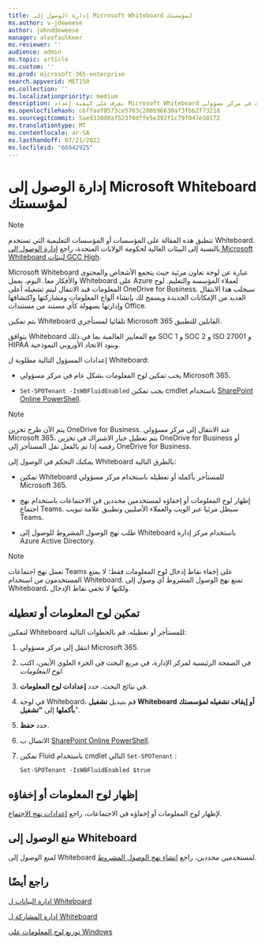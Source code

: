 ```yaml
---
title: إدارة الوصول إلى Microsoft Whiteboard لمؤسستك
ms.author: v-jdeweese
author: johnddeweese
manager: alexfaulkner
ms.reviewer: ''
audience: admin
ms.topic: article
ms.custom: ''
ms.prod: microsoft-365-enterprise
search.appverid: MET150
ms.collection: ''
ms.localizationpriority: medium
description: تعرف على كيفية إعداد Microsoft Whiteboard لمؤسستك في مركز مسؤولي Microsoft 365.
ms.openlocfilehash: cbffaaf0573ce5763c200b96630af3fbb2f73218
ms.sourcegitcommit: 5aed330d8af523f0dffe5e392f1c79f047e38172
ms.translationtype: MT
ms.contentlocale: ar-SA
ms.lasthandoff: 07/21/2022
ms.locfileid: "66942925"
---
```

# <a name="manage-access-to-microsoft-whiteboard-for-your-organization"></a>إدارة الوصول إلى Microsoft Whiteboard لمؤسستك

>[!NOTE]
> تنطبق هذه المقالة على المؤسسات أو المؤسسات التعليمية التي تستخدم Whiteboard. بالنسبة إلى البيئات العالية لحكومة الولايات المتحدة، راجع [إدارة الوصول إلى Microsoft Whiteboard لبيئات GCC High](manage-whiteboard-access-gcc-high.md).

Microsoft Whiteboard عبارة عن لوحة تعاون مرئية حيث يتجمع الأشخاص والمحتوى والأفكار معا. اليوم، يعمل Whiteboard على Azure لعملاء المؤسسة والتعليم. لوح المعلومات قيد الانتقال ليتم تشغيله أعلى OneDrive for Business. سيجلب هذا الانتقال العديد من الإمكانات الجديدة ويسمح لك بإنشاء ألواح المعلومات ومشاركتها واكتشافها وإدارتها بسهولة كأي مستند من مستندات Office.

يتم تمكين Whiteboard تلقائيا لمستأجري Microsoft 365 القابلين للتطبيق. 

يتوافق Whiteboard مع المعايير العالمية بما في ذلك SOC 1 و SOC 2 و ISO 27001 و HIPAA وبنود الاتحاد الأوروبي النموذجية. 

إعدادات المسؤول التالية مطلوبة ل Whiteboard:

- يجب تمكين لوح المعلومات بشكل عام في مركز مسؤولي Microsoft 365.

- <code>Set-SPOTenant -IsWBFluidEnabled</code> يجب تمكين cmdlet باستخدام [SharePoint Online PowerShell](/powershell/sharepoint/sharepoint-online/connect-sharepoint-online).

>[!NOTE]
> يتم الآن طرح تخزين OneDrive for Business. عند الانتقال إلى مركز مسؤولي Microsoft 365، يتم تعطيل خيار الاشتراك في تخزين OneDrive for Business أو رفضه إذا تم بالفعل نقل المستأجر إلى OneDrive for Business.

يمكنك التحكم في الوصول إلى Whiteboard بالطرق التالية:

- تمكين Whiteboard للمستأجر بأكمله أو تعطيله باستخدام مركز مسؤولي Microsoft 365.

- إظهار لوح المعلومات أو إخفاؤه لمستخدمين محددين في الاجتماعات باستخدام نهج اجتماع Teams. سيظل مرئيا عبر الويب والعملاء الأصليين وتطبيق علامة تبويب Teams.

- طلب نهج الوصول المشروط للوصول إلى Whiteboard باستخدام مركز إدارة Azure Active Directory.

>[!NOTE]
> تعمل نهج اجتماعات Teams على إخفاء نقاط إدخال لوح المعلومات فقط؛ لا يمنع المستخدمون من استخدام Whiteboard. تمنع نهج الوصول المشروط أي وصول إلى Whiteboard، ولكنها لا تخفي نقاط الإدخال.

## <a name="enable-or-disable-whiteboard"></a>تمكين لوح المعلومات أو تعطيله

لتمكين Whiteboard للمستأجر أو تعطيله، قم بالخطوات التالية:

1. انتقل إلى مركز مسؤولي Microsoft 365.

2. في الصفحة الرئيسية لمركز الإدارة، في مربع البحث في الجزء العلوي الأيمن، اكتب *لوح المعلومات*.

3. في نتائج البحث، حدد **إعدادات لوح المعلومات**.

4. في لوحة Whiteboard، قم بتبديل **تشغيل Whiteboard أو إيقاف تشغيله لمؤسستك بأكملها** إلى **"تشغيل**".

5. حدد **حفظ**.

6. الاتصال ب [SharePoint Online PowerShell](/powershell/sharepoint/sharepoint-online/connect-sharepoint-online).

7. تمكين Fluid باستخدام cmdlet التالي <code>Set-SPOTenant</code> :

   <pre><code class="lang-powershell">Set-SPOTenant -IsWBFluidEnabled $true</code></pre>
 
## <a name="show-or-hide-whiteboard"></a>إظهار لوح المعلومات أو إخفاؤه

لإظهار لوح المعلومات أو إخفاؤه في الاجتماعات، راجع [إعدادات نهج الاجتماع](/microsoftteams/meeting-policies-content-sharing). 

## <a name="prevent-access-to-whiteboard"></a>منع الوصول إلى Whiteboard

لمنع الوصول إلى Whiteboard لمستخدمين محددين، راجع [إنشاء نهج الوصول المشروط](/azure/active-directory/conditional-access/concept-conditional-access-policies).

## <a name="see-also"></a>راجع أيضًا

[إدارة البيانات ل Whiteboard](manage-data-organizations.md)

[إدارة المشاركة ل Whiteboard](manage-sharing-organizations.md)

[توزيع لوح المعلومات على Windows](deploy-on-windows-organizations.md)
